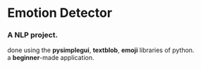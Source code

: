 # Emotion Detector
### A NLP project.</br>
done using the **pysimplegui**, **textblob**, **emoji** libraries of python.</br>
a **beginner**-made application.
